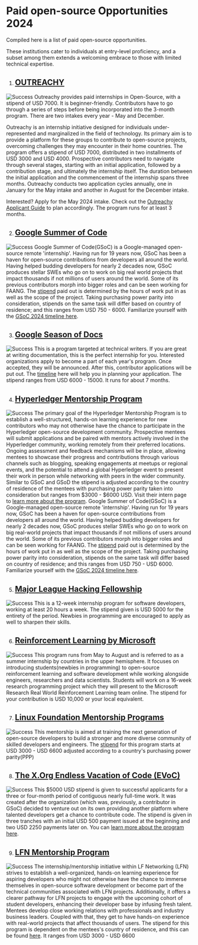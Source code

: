 # Paid open-source Opportunities 2024

Compiled here is a list of paid open-source opportunities.


These institutions cater to individuals at entry-level proficiency, and a subset among them extends a welcoming embrace to those with limited technical expertise.

1. ## [OUTREACHY](https://www.outreachy.org/)

![Success](/media/Screenshot%20from%202024-01-30%2021-16-25.png)
Outreachy provides paid internships in Open-Source, with a stipend of USD 7000. It is beginner-friendly. 
Contributors have to go through a series of steps before being incorporated into the 3-month program. 
There are two intakes every year - May and December.

Outreachy is an internship initiative designed for individuals under-represented and marginalized in the field of technology. Its primary aim is to provide a platform for these groups to contribute to open-source projects, overcoming challenges they may encounter in their home countries. The program offers a stipend of USD 7000, distributed in two installments of USD 3000 and USD 4000. Prospective contributors need to navigate through several stages, starting with an initial application, followed by a contribution stage, and ultimately the internship itself. The duration between the initial application and the commencement of the internship spans three months. Outreachy conducts two application cycles annually, one in January for the May intake and another in August for the December intake.

Interested? Apply for the May 2024 intake. Check out the [Outreachy Applicant Guide](https://www.outreachy.org/docs/applicant/) to plan accordingly. The program runs for at least 3 months.

2. ## [Google Summer of Code](https://buildyourfuture.withgoogle.com/programs/summer-of-code)

![Success](/media/Screenshot%20from%202024-01-30%2021-18-01.png)
Google Summer of Code(GSoC) is a Google-managed open-source remote 'internship'. Having run for 19 years now, GSoC has been a haven for open-source contributions from developers all around the world. Having helped budding developers for nearly 2 decades now, GSoC produces stellar SWEs who go on to work on big real world projects that impact thousands if not millions of users around the world. Some of its previous contributors morph into bigger roles and can be seen working for FAANG. The [stipend](https://developers.google.com/open-source/gsoc/help/student-stipends) paid out is determined by the hours of work put in as well as the scope of the project. Taking purchasing power parity into consideration, stipends on the same task will differ based on country of residence; and this ranges from USD 750 - 6000. Familiarize yourself with the [GSoC 2024 timeline here](https://developers.google.com/open-source/gsoc/timeline). 

3. ## [Google Season of Docs](https://developers.google.com/season-of-docs/docs/get-started)

![Success](/media/Screenshot%20from%202024-01-30%2021-18-31.png)
This is a program targeted at technical writers. If you are great at writing documentation, this is the perfect internship for you. Interested organizations apply to become a part of each year's program. Once accepted, they will be announced. After this, contributor applications will be put out. The [timeline](https://developers.google.com/season-of-docs/docs/timeline) here will help you in planning your application. The stipend ranges from USD 6000 - 15000. It runs for about 7 months.

4. ## [Hyperledger Mentorship Program](https://wiki.hyperledger.org/display/INTERN)

![Success](/media/Screenshot%20from%202024-01-30%2021-19-21.png)
The primary goal of the Hyperledger Mentorship Program is to establish a well-structured, hands-on learning experience for new contributors who may not otherwise have the chance to participate in the Hyperledger open-source development community. Prospective mentees will submit applications and be paired with mentors actively involved in the Hyperledger community, working remotely from their preferred locations. Ongoing assessment and feedback mechanisms will be in place, allowing mentees to showcase their progress and contributions through various channels such as blogging, speaking engagements at meetups or regional events, and the potential to attend a global Hyperledger event to present their work in person while networking with peers in the wider community. Similar to GSoC and GSoD the stipend is adjusted according to the country of residence of the mentees with purchasing power parity taken into consideration but ranges from $3000 - $6000 USD. Visit their intern page to [learn more about the program](https://wiki.hyperledger.org/display/INTERN).
Google Summer of Code(GSoC) is a Google-managed open-source remote 'internship'. Having run for 19 years now, GSoC has been a haven for open-source contributions from developers all around the world. Having helped budding developers for nearly 2 decades now, GSoC produces stellar SWEs who go on to work on big real-world projects that impact thousands if not millions of users around the world. Some of its previous contributors morph into bigger roles and can be seen working for FAANG. The [stipend](https://developers.google.com/open-source/gsoc/help/student-stipends) paid out is determined by the hours of work put in as well as the scope of the project. Taking purchasing power parity into consideration, stipends on the same task will differ based on country of residence; and this ranges from USD 750 - USD 6000. Familiarize yourself with the [GSoC 2024 timeline here](https://developers.google.com/open-source/gsoc/timeline). 

5. ## [Major League Hacking Fellowship](https://fellowship.mlh.io/programs/open-source)

![Success](/media/Screenshot%20from%202024-01-08%2010-01-01.png)
This is a 12-week internship program for software developers, working at least 20 hours a week. The stipend given is USD 5000 for the entirety of the period. Newbies in programming are encouraged to apply as well to sharpen their skills.

6. ## [Reinforcement Learning by Microsoft](https://www.microsoft.com/en-us/research/academic-program/rl-open-source-fest/)

![Success](/media/Screenshot%20from%202024-01-30%2021-20-14.png)
This program runs from May to August and is referred to as a summer internship by countries in the upper hemisphere. It focuses on introducing students(newbies in programming) to open-source reinforcement learning and software development while working alongside engineers, researchers and data scientists. Students will work on a 16-week research programming project which they will present to the Microsoft Research Real World Reinforcement Learning team online. The stipend for your contribution is USD 10,000 or your local equivalent. 

7. ## [Linux Foundation Mentorship Programs](https://lfx.linuxfoundation.org/tools/mentorship/)

![Success](/media/Screenshot%20from%202024-01-30%2021-20-48.png)
This mentorship is aimed at training the next generation of open-source developers to build a stronger and more diverse community of skilled developers and engineers. The [stipend](https://docs.linuxfoundation.org/lfx/mentorship/mentee-stipends) for this program starts at USD 3000 - USD 6600 adjusted according to a country's purchasing power parity(PPP)

8. ## [The X.Org Endless Vacation of Code (EVoC)](https://www.x.org/wiki/XorgEVoC/)

![Success](/media/Screenshot%20from%202024-01-30%2021-21-22.png)
This $5000 USD stipend is given to successful applicants for a three or four-month period of contiguous nearly full-time work. It was created after the organization (which was, previously, a contributor in GSoC) decided to venture out on its own providing another platform where talented developers get a chance to contribute code. 
The stipend is given in three tranches with an initial USD 500 payment issued at the beginning and two USD 2250  payments later on. You can [learn more about the program here](https://www.x.org/wiki/XorgEVoC/).

9. ## [LFN Mentorship Program](https://wiki.lfnetworking.org/display/LN/LFN+Mentorship+Program)

![Success](/media/Screenshot%20from%202024-01-30%2021-43-48.png)
The internship/mentorship initiative within LF Networking (LFN) strives to establish a well-organized, hands-on learning experience for aspiring developers who might not otherwise have the chance to immerse themselves in open-source software development or become part of the technical communities associated with LFN projects. Additionally, it offers a clearer pathway for LFN projects to engage with the upcoming cohort of student developers, enhancing their developer base by infusing fresh talent. Mentees develop close working relations with professionals and industry business leaders. Coupled with that, they get to have hands-on experience with real-world projects that affect thousands of users. The stipend for this program is dependent on the mentees's country of residence, and this can be found [here](https://docs.linuxfoundation.org/lfx/mentorship/mentee-stipends/total-stipend-amount). It ranges from USD 3000 - USD 6600